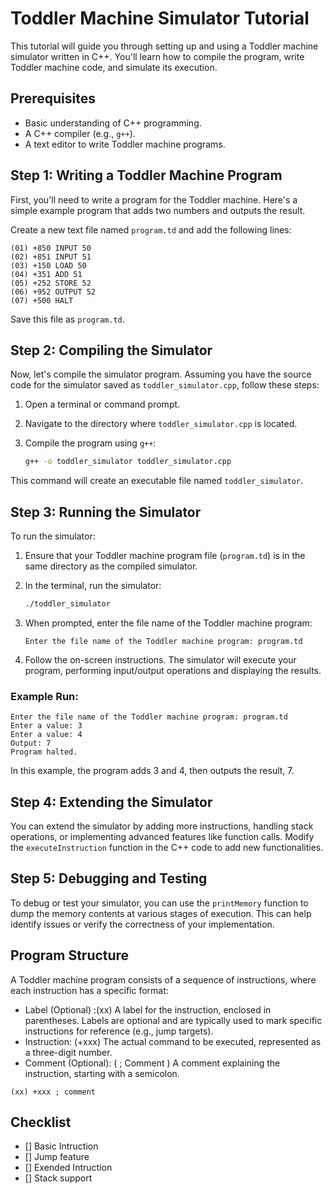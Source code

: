 # Toddler Machine Simulator Tutorial

This tutorial will guide you through setting up and using a Toddler machine simulator written in C++. You'll learn how to compile the program, write Toddler machine code, and simulate its execution.

## Prerequisites

- Basic understanding of C++ programming.
- A C++ compiler (e.g., `g++`).
- A text editor to write Toddler machine programs.

## Step 1: Writing a Toddler Machine Program

First, you'll need to write a program for the Toddler machine. Here's a simple example program that adds two numbers and outputs the result.

Create a new text file named `program.td` and add the following lines:

```
(01) +850 INPUT 50
(02) +851 INPUT 51
(03) +150 LOAD 50
(04) +351 ADD 51
(05) +252 STORE 52
(06) +952 OUTPUT 52
(07) +500 HALT
```

Save this file as `program.td`.

## Step 2: Compiling the Simulator

Now, let's compile the simulator program. Assuming you have the source code for the simulator saved as `toddler_simulator.cpp`, follow these steps:

1. Open a terminal or command prompt.
2. Navigate to the directory where `toddler_simulator.cpp` is located.
3. Compile the program using `g++`:

    ```bash
    g++ -o toddler_simulator toddler_simulator.cpp
    ```

This command will create an executable file named `toddler_simulator`.

## Step 3: Running the Simulator

To run the simulator:

1. Ensure that your Toddler machine program file (`program.td`) is in the same directory as the compiled simulator.
2. In the terminal, run the simulator:

    ```bash
    ./toddler_simulator
    ```

3. When prompted, enter the file name of the Toddler machine program:

    ```plaintext
    Enter the file name of the Toddler machine program: program.td
    ```

4. Follow the on-screen instructions. The simulator will execute your program, performing input/output operations and displaying the results.

### Example Run:

```plaintext
Enter the file name of the Toddler machine program: program.td
Enter a value: 3
Enter a value: 4
Output: 7
Program halted.
```

In this example, the program adds 3 and 4, then outputs the result, 7.

## Step 4: Extending the Simulator

You can extend the simulator by adding more instructions, handling stack operations, or implementing advanced features like function calls. Modify the `executeInstruction` function in the C++ code to add new functionalities.

## Step 5: Debugging and Testing

To debug or test your simulator, you can use the `printMemory` function to dump the memory contents at various stages of execution. This can help identify issues or verify the correctness of your implementation.

## Program Structure
A Toddler machine program consists of a sequence of instructions, where each instruction has a specific format:

+ Label (Optional) :(xx) A label for the instruction, enclosed in parentheses. Labels are optional and are typically used to mark specific instructions for reference (e.g., jump targets).
+ Instruction: (+xxx) The actual command to be executed, represented as a three-digit number.
+ Comment (Optional): ( ; Comment ) A comment explaining the instruction, starting with a semicolon.

```
(xx) +xxx ; comment
```
## Checklist

- [] Basic Intruction
- [] Jump feature
- [] Exended Intruction
- [] Stack support